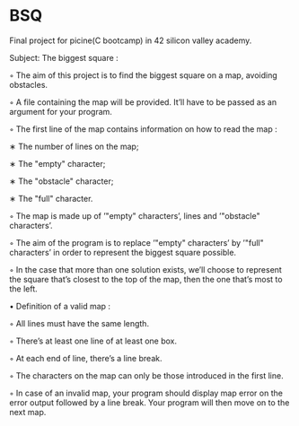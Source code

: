 # BSQ
Final project for picine(C bootcamp) in 42 silicon valley academy. 

Subject: The biggest square :

◦ The aim of this project is to find the biggest square on a map, avoiding obstacles.

◦ A file containing the map will be provided. It’ll have to be passed as an
argument for your program.

◦ The first line of the map contains information on how to read the map :

  ∗ The number of lines on the map;
  
  ∗ The "empty" character;
  
  ∗ The "obstacle" character;
  
  ∗ The "full" character.
  
◦ The map is made up of ’"empty" characters’, lines and ’"obstacle" characters’.

◦ The aim of the program is to replace ’"empty" characters’ by ’"full"
characters’ in order to represent the biggest square possible.

◦ In the case that more than one solution exists, we’ll choose to represent the
square that’s closest to the top of the map, then the one that’s most to the
left.

• Definition of a valid map :

◦ All lines must have the same length.

◦ There’s at least one line of at least one box.

◦ At each end of line, there’s a line break.

◦ The characters on the map can only be those introduced in the first line.

◦ In case of an invalid map, your program should display map error on the error
output followed by a line break. Your program will then move on to the next
map.
